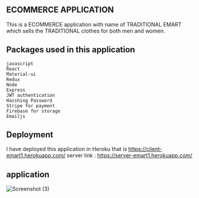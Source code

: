 ## ECOMMERCE APPLICATION
This is a ECOMMERCE application with name of TRADITIONAL EMART which sells the TRADITIONAL clothes for both men and women.

## Packages used in this application
    javascript
    React
    Material-ui
    Redux
    Node
    Express
    JWT authentication
    Hasshing Password
    Stripe for payment
    Firebase for storage
    Emailjs


## Deployment
I have deployed this application in Heroku that is https://client-emart1.herokuapp.com/
server link : https://server-emart1.herokuapp.com/

## application
   ![Screenshot (3)](https://user-images.githubusercontent.com/56761765/179349164-0237578a-8fdd-4de4-bce1-bea8faa33f5c.png)


